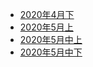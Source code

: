 
- [2020年4月下](./docs/fuli/2020年4月下.md)
- [2020年5月上](./docs/fuli/2020年5月上.md)
- [2020年5月中上](./docs/fuli/2020年5月中上.md)
- [2020年5月中下](./docs/fuli/2020年5月中下.md)

